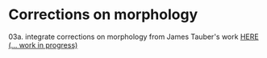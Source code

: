 # Corrections on morphology

03a. integrate corrections on morphology from James Tauber's work <a href='https://github.com/jtauber/greek-inflexion'>HERE (... work in progress)</a><br />
